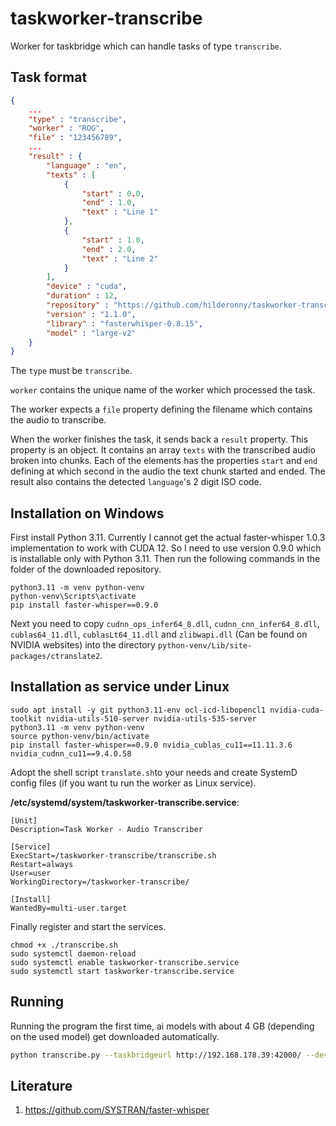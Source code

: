 # taskworker-transcribe

Worker for taskbridge which can handle tasks of type `transcribe`.

## Task format

```json
{
    ...
    "type" : "transcribe",
    "worker" : "ROG",
    "file" : "123456789",
    ...
    "result" : {
        "language" : "en",
        "texts" : [
            {
                "start" : 0.0,
                "end" : 1.0,
                "text" : "Line 1"
            },
            {
                "start" : 1.0,
                "end" : 2.0,
                "text" : "Line 2"
            }
        ],
        "device" : "cuda",
        "duration" : 12,
        "repository" : "https://github.com/hilderonny/taskworker-transcribe",
        "version" : "1.1.0",
        "library" : "fasterwhisper-0.8.15",
        "model" : "large-v2"
    }
}
```

The `type` must be `transcribe`.

`worker` contains the unique name of the worker which processed the task.

The worker expects a `file` property defining the filename which contains the audio to transcribe.

When the worker finishes the task, it sends back a `result` property. This property is an object. It contains an array `texts` with the transcribed audio broken into chunks. Each of the elements has the properties `start` and `end` defining at which second in the audio the text chunk started and ended. The result also contains the detected `language`'s 2 digit ISO code.

## Installation on Windows

First install Python 3.11.
Currently I cannot get the actual faster-whisper 1.0.3 implementation to work with CUDA 12.
So I need to use version 0.9.0 which is installable only with Python 3.11.
Then run the following commands in the folder of the downloaded repository.

```
python3.11 -m venv python-venv
python-venv\Scripts\activate
pip install faster-whisper==0.9.0
```

Next you need to copy `cudnn_ops_infer64_8.dll`, `cudnn_cnn_infer64_8.dll`, `cublas64_11.dll`, `cublasLt64_11.dll` and `zlibwapi.dll` (Can be found on NVIDIA websites) into the directory `python-venv/Lib/site-packages/ctranslate2`.

## Installation as service under Linux

```
sudo apt install -y git python3.11-env ocl-icd-libopencl1 nvidia-cuda-toolkit nvidia-utils-510-server nvidia-utils-535-server
python3.11 -m venv python-venv
source python-venv/bin/activate
pip install faster-whisper==0.9.0 nvidia_cublas_cu11==11.11.3.6 nvidia_cudnn_cu11==9.4.0.58
```

Adopt the shell script `translate.sh`to your needs and create SystemD config files (if you want tu run the worker as Linux service).

**/etc/systemd/system/taskworker-transcribe.service**:

```
[Unit]
Description=Task Worker - Audio Transcriber

[Service]
ExecStart=/taskworker-transcribe/transcribe.sh
Restart=always
User=user
WorkingDirectory=/taskworker-transcribe/

[Install]
WantedBy=multi-user.target
```

Finally register and start the services.

```
chmod +x ./transcribe.sh
sudo systemctl daemon-reload
sudo systemctl enable taskworker-transcribe.service
sudo systemctl start taskworker-transcribe.service
```

## Running

Running the program the first time, ai models with about 4 GB (depending on the used model) get downloaded automatically.

```sh
python transcribe.py --taskbridgeurl http://192.168.178.39:42000/ --device cuda --worker ROG --model large-v2
```

## Literature

1. https://github.com/SYSTRAN/faster-whisper